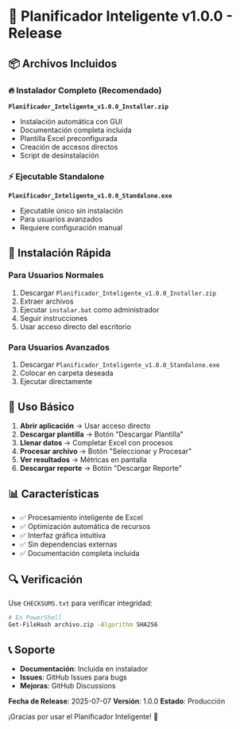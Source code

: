 # 🚀 Planificador Inteligente v1.0.0 - Release

## 📦 Archivos Incluidos

### 🔥 Instalador Completo (Recomendado)
**`Planificador_Inteligente_v1.0.0_Installer.zip`**
- Instalación automática con GUI
- Documentación completa incluida
- Plantilla Excel preconfigurada
- Creación de accesos directos
- Script de desinstalación

### ⚡ Ejecutable Standalone
**`Planificador_Inteligente_v1.0.0_Standalone.exe`**
- Ejecutable único sin instalación
- Para usuarios avanzados
- Requiere configuración manual

## 🔧 Instalación Rápida

### Para Usuarios Normales
1. Descargar `Planificador_Inteligente_v1.0.0_Installer.zip`
2. Extraer archivos
3. Ejecutar `instalar.bat` como administrador
4. Seguir instrucciones
5. Usar acceso directo del escritorio

### Para Usuarios Avanzados
1. Descargar `Planificador_Inteligente_v1.0.0_Standalone.exe`
2. Colocar en carpeta deseada
3. Ejecutar directamente

## 🎯 Uso Básico

1. **Abrir aplicación** → Usar acceso directo
2. **Descargar plantilla** → Botón "Descargar Plantilla"
3. **Llenar datos** → Completar Excel con procesos
4. **Procesar archivo** → Botón "Seleccionar y Procesar"
5. **Ver resultados** → Métricas en pantalla
6. **Descargar reporte** → Botón "Descargar Reporte"

## 📊 Características

- ✅ Procesamiento inteligente de Excel
- ✅ Optimización automática de recursos
- ✅ Interfaz gráfica intuitiva
- ✅ Sin dependencias externas
- ✅ Documentación completa incluida

## 🔍 Verificación

Use `CHECKSUMS.txt` para verificar integridad:
```bash
# En PowerShell
Get-FileHash archivo.zip -Algorithm SHA256
```

## 📞 Soporte

- **Documentación**: Incluida en instalador
- **Issues**: GitHub Issues para bugs
- **Mejoras**: GitHub Discussions

**Fecha de Release**: 2025-07-07
**Versión**: 1.0.0
**Estado**: Producción

¡Gracias por usar el Planificador Inteligente! 🎉
